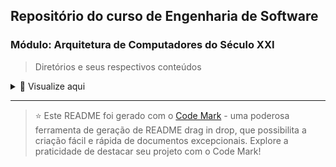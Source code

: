 ## Repositório do curso de Engenharia de Software

### Módulo: Arquitetura de Computadores do Século XXI

> Diretórios e seus respectivos conteúdos


<details>
<summary>📁 Visualize aqui </summary>

| Pasta               | Conteúdo                  |
| ------------------- | ------------------------- |
| dia_01              | A disciplina              |
| dia_02              | Sistemas de numeração     |
| dia_03              | Algoritmos                |
| Não possui conteúdo | Linguagens de Programação |
| dia_05              | Abstração de dados        |
| dia_06              | Engenharia de Software    |
| dia_07              | Sistemas Operacionais     |
| dia_08              | Redes de Computadores     |
| dia_09              | Circuitos Lógicos         |

</details>

---

> ⭐️ Este README foi gerado com o [Code Mark](https://codemark.com.br) - uma poderosa ferramenta de geração de README drag in drop, que possibilita a criação fácil e rápida de documentos excepcionais. Explore a praticidade de destacar seu projeto com o Code Mark!


